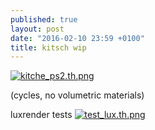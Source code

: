 ```yaml
---
published: true
layout: post
date: "2016-02-10 23:59 +0100"
title: kitsch wip
---
```


[![kitche_ps2.th.png](https://cdn.scrot.moe/images/2016/02/10/kitche_ps2.th.png)](https://cdn.scrot.moe/images/2016/02/11/kitche_ps2b.png)

(cycles, no volumetric materials)

luxrender tests
[![test_lux.th.png](https://cdn.scrot.moe/images/2016/02/11/test_lux.th.png)](https://cdn.scrot.moe/images/2016/02/11/test_lux.png)
